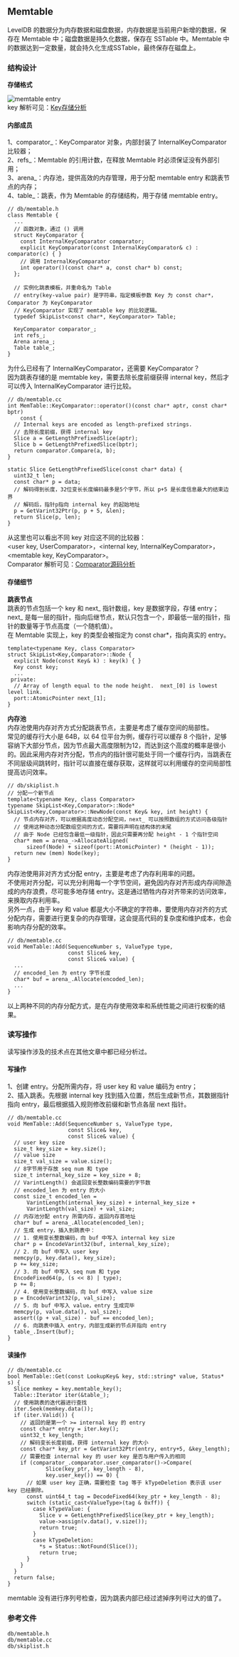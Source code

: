 ## Memtable
LevelDB 的数据分为内存数据和磁盘数据，内存数据是当前用户新增的数据，保存在 Memtable 中；磁盘数据是持久化数据，保存在 SSTable 中。Memtable 中的数据达到一定数量，就会持久化生成SSTable，最终保存在磁盘上。    

### 结构设计
**存储格式**   

![memtable entry](../img/memEntry.png "memtable entry")    
key 解析可见：[Key存储分析](../Key_键值对存储/Key存储分析.md)

#### 内部成员
1、comparator_：KeyComparator 对象，内部封装了 InternalKeyComparator 比较器；   
2、refs_：Memtable 的引用计数，在释放 Memtable 时必须保证没有外部引用；   
3、arena_：内存池，提供高效的内存管理，用于分配 memtable entry 和跳表节点的内存；      
4、table_：跳表，作为 Memtable 的存储结构，用于存储 memtable entry。
```
// db/memtable.h
class Memtable {
  ...
  // 函数对象，通过 () 调用
  struct KeyComparator {
    const InternalKeyComparator comparator;
    explicit KeyComparator(const InternalKeyComparator& c) : comparator(c) { }
    // 调用 InternalKeyComparator
    int operator()(const char* a, const char* b) const;
  };

  // 实例化跳表模板，并重命名为 Table
  // entry(key-value pair) 是字符串，指定模板参数 Key 为 const char*，Comparator 为 KeyComparator
  // KeyComparator 实现了 memtable key 的比较逻辑。
  typedef SkipList<const char*, KeyComparator> Table;

  KeyComparator comparator_;
  int refs_;
  Arena arena_;
  Table table_;
}
```
为什么已经有了 InternalKeyComparator，还需要 KeyComparator？   
因为跳表存储的是 memtable key，需要去除长度前缀获得 internal key，然后才可以传入 InternalKeyComparator 进行比较。
```
// db/memtable.cc
int MemTable::KeyComparator::operator()(const char* aptr, const char* bptr)
    const {
  // Internal keys are encoded as length-prefixed strings.
  // 去除长度前缀，获得 internal key
  Slice a = GetLengthPrefixedSlice(aptr);
  Slice b = GetLengthPrefixedSlice(bptr);
  return comparator.Compare(a, b);
}

static Slice GetLengthPrefixedSlice(const char* data) {
  uint32_t len;
  const char* p = data;
  // 解码得到长度，32位变长长度编码最多是5个字节，所以 p+5 是长度信息最大的结束边界
  // 解码后，指针p指向 internal key 的起始地址
  p = GetVarint32Ptr(p, p + 5, &len);
  return Slice(p, len);
}
``` 
从这里也可以看出不同 key 对应这不同的比较器：    
<user key, UserComparator>，<internal key, InternalKeyComparator>，<memtable key, KeyComparator>。    
Comparator 解析可见：[Comparator源码分析](../Comparator_比较器/Comparator源码分析.md)

#### 存储细节
**跳表节点**   
跳表的节点包括一个 key 和 next_ 指针数组，key 是数据字段，存储 entry；next_ 是每一层的指针，指向后继节点，默认只包含一个，即最低一层的指针，指针的数量等于节点高度（一个随机值）。    
在 Memtable 实现上，key 的类型会被指定为 const char*，指向真实的 entry。
```
template<typename Key, class Comparator>
struct SkipList<Key,Comparator>::Node {
  explicit Node(const Key& k) : key(k) { }
  Key const key;
  ...
 private:
  // Array of length equal to the node height.  next_[0] is lowest level link.
  port::AtomicPointer next_[1];
}
```
**内存池**    
内存池使用内存对齐方式分配跳表节点，主要是考虑了缓存空间的局部性。    
常见的缓存行大小是 64B，以 64 位平台为例，缓存行可以缓存 8 个指针，足够容纳下大部分节点，因为节点最大高度限制为12，而达到这个高度的概率是很小的。因此采用内存对齐分配，节点内的指针很可能处于同一个缓存行内，当跳表在不同层级间跳转时，指针可以直接在缓存获取，这样就可以利用缓存的空间局部性提高访问效率。
```
// db/skiplist.h
// 分配一个新节点
template<typename Key, class Comparator>
typename SkipList<Key,Comparator>::Node*
SkipList<Key,Comparator>::NewNode(const Key& key, int height) {
  // 节点内存对齐，可以根据高度动态分配空间，next_ 可以按照数组的方式访问各级指针
  // 使用这种动态分配数组空间的方式，需要将声明在结构体的末尾
  // 由于 Node 已经包含最低一级指针，因此只需要再分配 height - 1 个指针空间
  char* mem = arena_->AllocateAligned(
      sizeof(Node) + sizeof(port::AtomicPointer) * (height - 1));
  return new (mem) Node(key);
}
```
内存池使用非对齐方式分配 entry，主要是考虑了内存利用率的问题。      
不使用对齐分配，可以充分利用每一个字节空间，避免因内存对齐形成内存间隙造成的内存浪费，尽可能多地存储 entry。这是通过牺牲内存对齐带来的访问效率，来换取内存利用率。   
另外一点，由于 key 和 value 都是大小不确定的字符串，要使用内存对齐的方式分配内存，需要进行更复杂的内存管理，这会提高代码的复杂度和维护成本，也会影响内存分配的效率。   
```
// db/memtable.cc
void MemTable::Add(SequenceNumber s, ValueType type,
                   const Slice& key,
                   const Slice& value) {
  ...
  // encoded_len 为 entry 字节长度
  char* buf = arena_.Allocate(encoded_len);
  ...
}
```
以上两种不同的内存分配方式，是在内存使用效率和系统性能之间进行权衡的结果。
### 读写操作
读写操作涉及的技术点在其他文章中都已经分析过。
#### 写操作
1、创建 entry。分配所需内存，将 user key 和 value 编码为 entry；   
2、插入跳表。先根据 internal key 找到插入位置，然后生成新节点，其数据指针指向 entry，最后根据插入规则修改前缀和新节点各层 next 指针。
```
// db/memtable.cc
void MemTable::Add(SequenceNumber s, ValueType type,
                   const Slice& key,
                   const Slice& value) {
  // user key size
  size_t key_size = key.size();
  // value size
  size_t val_size = value.size();
  // 8字节用于存放 seq num 和 type
  size_t internal_key_size = key_size + 8;
  // VarintLength() 会返回变长整数编码需要的字节数
  // encoded_len 为 entry 的大小
  const size_t encoded_len =
      VarintLength(internal_key_size) + internal_key_size +
      VarintLength(val_size) + val_size;
  // 内存池分配 entry 所需内存，返回内存首地址
  char* buf = arena_.Allocate(encoded_len);
  // 生成 entry，插入到跳表中：
  // 1. 使用变长整数编码，向 buf 中写入 internal key size
  char* p = EncodeVarint32(buf, internal_key_size);
  // 2. 向 buf 中写入 user key
  memcpy(p, key.data(), key_size);
  p += key_size;
  // 3. 向 buf 中写入 seq num 和 type
  EncodeFixed64(p, (s << 8) | type);
  p += 8;
  // 4. 使用变长整数编码，向 buf 中写入 value size
  p = EncodeVarint32(p, val_size);
  // 5. 向 buf 中写入 value，entry 生成完毕
  memcpy(p, value.data(), val_size);
  assert((p + val_size) - buf == encoded_len);
  // 6. 向跳表中插入 entry，内部生成新的节点并指向 entry
  table_.Insert(buf);
}
```
#### 读操作
```
// db/memtable.cc
bool MemTable::Get(const LookupKey& key, std::string* value, Status* s) {
  Slice memkey = key.memtable_key();
  Table::Iterator iter(&table_);
  // 使用跳表的迭代器进行查找
  iter.Seek(memkey.data());
  if (iter.Valid()) {
    // 返回的是第一个 >= internal key 的 entry 
    const char* entry = iter.key();
    uint32_t key_length;
    // 解码变长长度前缀，获得 internal key 的大小  
    const char* key_ptr = GetVarint32Ptr(entry, entry+5, &key_length);
    // 需要检查 internal key 的 user key 是否与用户传入的相同
    if (comparator_.comparator.user_comparator()->Compare(
            Slice(key_ptr, key_length - 8),
            key.user_key()) == 0) {
      // 如果 user key 正确，需要检查 tag 等于 kTypeDeletion 表示该 user key 已经删除。
      const uint64_t tag = DecodeFixed64(key_ptr + key_length - 8);
      switch (static_cast<ValueType>(tag & 0xff)) {
        case kTypeValue: {
          Slice v = GetLengthPrefixedSlice(key_ptr + key_length);
          value->assign(v.data(), v.size());
          return true;
        }
        case kTypeDeletion:
          *s = Status::NotFound(Slice());
          return true;
      }
    }
  }
  return false;
}
```
memtable 没有进行序列号检查，因为跳表内部已经过滤掉序列号过大的值了。 
### 参考文件
```
db/memtable.h
db/memtable.cc
db/skiplist.h
```